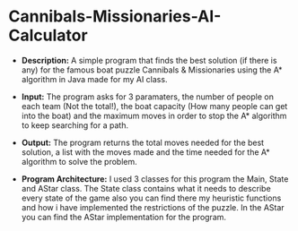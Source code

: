 # Cannibals-Missionaries-AI-Calculator

- **Description:**
A simple program that finds the best solution (if there is any) for the famous boat puzzle Cannibals & Missionaries using the A* algorithm in Java made for my AI class.

- **Input:**
The program asks for 3 paramaters, the number of people on each team (Not the total!), the boat capacity (How many people can get into the boat) and the maximum moves in order to stop the A* algorithm to keep searching for a path.

- **Output:**
The program returns the total moves needed for the best solution, a list with the moves made and the time needed for the A* algorithm to solve the problem.

- **Program Architecture:**
I used 3 classes for this program the Main, State and AStar class.
The State class contains what it needs to describe every state of the game also you can find there my heuristic functions and how i have implemented the restrictions of the puzzle. 
In the AStar you can find the AStar implementation for the program.
